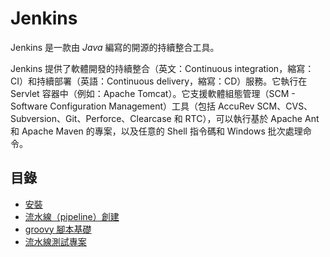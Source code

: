# Jenkins 
Jenkins 是一款由 *Java* 編寫的開源的持續整合工具。

Jenkins 提供了軟體開發的持續整合（英文：Continuous integration，縮寫：CI）和持續部署（英語：Continuous delivery，縮寫：CD）服務。它執行在 Servlet 容器中（例如：Apache Tomcat）。它支援軟體組態管理（SCM - Software Configuration Management）工具（包括 AccuRev SCM、CVS、Subversion、Git、Perforce、Clearcase 和 RTC），可以執行基於 Apache Ant 和 Apache Maven 的專案，以及任意的 Shell 指令碼和 Windows 批次處理命令。

## 目錄

- [安裝](./install.md)
- [流水線（pipeline）創建](./pipeline.md)
- [groovy 腳本基礎](./groovy.md)
- [流水線測試專案](https://github.com/48763/jenkins-pipeline)